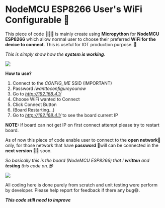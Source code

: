 # NodeMCU ESP8266 User's WiFi Configurable 📡
This piece of code 👨🏾‍💻 is mainly create using **Micropython** for **NodeMCU ESP8266** which allow normal user to choose their preferred **WiFi for the device to connect**. This is useful for IOT production purpose. 🤑

*This is simply show how the **system is working**.*

![](https://i.imgur.com/AgQHy8N.gif)

**How to use?**

1. Connect to the *CONFIG_ME* SSID (IMPORTANT)
2. Password *iwanttoconfigureyounow*
3. Go to *http://192.168.4.1/*
4. Choose WiFi wanted to Connect
5. Click Connect Button
6. (Board Restarting...)
7. Go to *http://192.168.4.1/* to see the board current IP

**NOTE:** If board can not get IP on first connect attempt please try to restart board.

As of now this piece of code enable user to connect to the **open network**📡 only, for those network that have **password** 🔐will can be connected in the **next version**  🚴🏾‍ soon.


*So basically this is the board (NodeMCU ESP8266) that I **written** and **testing** this code on.😎*

![](https://i.imgur.com/fiw9SM0.png)

All coding here is done purely from scratch and unit testing were perform by developer. Please help report for feedback if there any bug😅.

***This code still need to improve***
